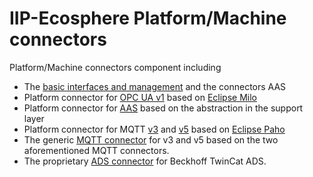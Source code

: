 # IIP-Ecosphere Platform/Machine connectors

Platform/Machine connectors component including
  * The [basic interfaces and management](connectors/README.md) and the connectors AAS
  * Platform connector for [OPC UA v1](connectors.opcuav1/README.md) based on [Eclipse Milo](https://projects.eclipse.org/projects/iot.milo)
  * Platform connector for [AAS](connectors.basyx/README.md) based on the abstraction in the support layer
  * Platform connector for MQTT [v3](connectors.mqttv3/README.md) and [v5](https://github.com/iip-ecosphere/platform/tree/main/platform/connectors/connectors.mqttv5/README.md) based on [Eclipse Paho](https://www.eclipse.org/paho/)
  * The generic [MQTT connector](connectors.mqtt/README.md) for v3 and v5 based on the two aforementioned MQTT connectors.
  * The proprietary [ADS connector](connectors.ads/README.md) for Beckhoff TwinCat ADS.
